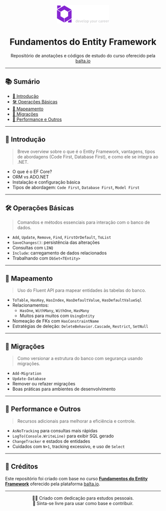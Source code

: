 <div align="center">
  <img src="images/logo-balta.png" alt="balta.io" height="60"/>
  <h1>Fundamentos do Entity Framework</h1>
  <p>Repositório de anotações e códigos de estudo do curso oferecido pela <a href="https://balta.io">balta.io</a></p>
</div>

---

## 📚 Sumário

- [📌 Introdução](#introdução)
- [🛠️ Operações Básicas](#operações-básicas)
- [🧩 Mapeamento](#mapeamento)
- [🧱 Migrações](#migrações)
- [🚀 Performance e Outros](#performance-e-outros)

---

## 📌 Introdução

> Breve overview sobre o que é o Entity Framework, vantagens, tipos de abordagens (Code First, Database First), e como ele se integra ao .NET.

- O que é o EF Core?
- ORM vs ADO.NET
- Instalação e configuração básica
- Tipos de abordagem: `Code First`, `Database First`, `Model First`

---

## 🛠️ Operações Básicas

> Comandos e métodos essenciais para interação com o banco de dados.

- `Add`, `Update`, `Remove`, `Find`, `FirstOrDefault`, `ToList`
- `SaveChanges()`: persistência das alterações
- Consultas com `LINQ`
- `Include`: carregamento de dados relacionados
- Trabalhando com `DbSet<TEntity>`

---

## 🧩 Mapeamento

> Uso do Fluent API para mapear entidades às tabelas do banco.

- `ToTable`, `HasKey`, `HasIndex`, `HasDefaultValue`, `HasDefaultValueSql`
- Relacionamentos:
  - `HasOne`, `WithMany`, `WithOne`, `HasMany`
  - Muitos para muitos com `UsingEntity`
- Nomeação de FKs com `HasConstraintName`
- Estratégias de deleção: `DeleteBehavior.Cascade`, `Restrict`, `SetNull`

---

## 🧱 Migrações

> Como versionar a estrutura do banco com segurança usando migrações.

- `Add-Migration`
- `Update-Database`
- Remover ou refazer migrações
- Boas práticas para ambientes de desenvolvimento

---

## 🚀 Performance e Outros

> Recursos adicionais para melhorar a eficiência e controle.

- `AsNoTracking` para consultas mais rápidas
- `LogTo(Console.WriteLine)` para exibir SQL gerado
- `ChangeTracker` e estados de entidades
- Cuidados com `N+1`, tracking excessivo, e uso de `Select`

---

## 🤝 Créditos

Este repositório foi criado com base no curso **[Fundamentos do Entity Framework](https://balta.io/cursos)** oferecido pela plataforma [balta.io](https://balta.io).

---

<div align="center">

🧑‍💻 Criado com dedicação para estudos pessoais.  
📌 Sinta-se livre para usar como base e contribuir.

</div>
